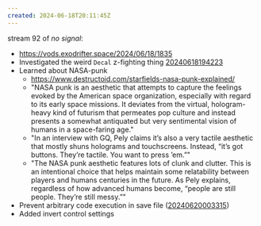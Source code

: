 ```yaml
---
created: 2024-06-18T20:11:45Z
---
```


stream 92 of _no signal_:
- https://vods.exodrifter.space/2024/06/18/1835
- Investigated the weird `Decal` z-fighting thing [20240618194223](20240618194223.md)
- Learned about NASA-punk
	- https://www.destructoid.com/starfields-nasa-punk-explained/
	- "NASA punk is an aesthetic that attempts to capture the feelings evoked by the American space organization, especially with regard to its early space missions. It deviates from the virtual, hologram-heavy kind of futurism that permeates pop culture and instead presents a somewhat antiquated but very sentimental vision of humans in a space-faring age."
	- "In an interview with GQ, Pely claims it’s also a very tactile aesthetic that mostly shuns holograms and touchscreens. Instead, “it’s got buttons. They’re tactile. You want to press ’em.”"
	- "The NASA punk aesthetic features lots of clunk and clutter. This is an intentional choice that helps maintain some relatability between players and humans centuries in the future. As Pely explains, regardless of how advanced humans become, “people are still people. They’re still messy.”"
- Prevent arbitrary code execution in save file ([20240620003315](20240620003315.md))
- Added invert control settings
